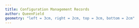 ```yaml
---
title: Configuration Management Records
author: QueenField
geometry: "left = 3cm, right = 2cm, top = 3cm, bottom = 2cm"
---
```


